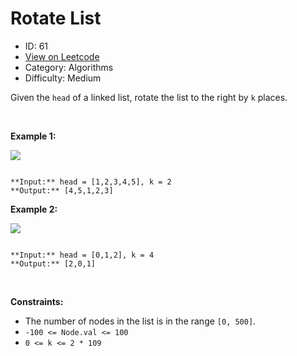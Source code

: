 # Rotate List
* ID: 61
* [View on Leetcode](https://leetcode.com/problems/rotate-list)
* Category: Algorithms
* Difficulty: Medium

Given the `head` of a linked list, rotate the list to the right by `k` places.


 


**Example 1:**


![](https://assets.leetcode.com/uploads/2020/11/13/rotate1.jpg)

```

**Input:** head = [1,2,3,4,5], k = 2
**Output:** [4,5,1,2,3]

```

**Example 2:**


![](https://assets.leetcode.com/uploads/2020/11/13/roate2.jpg)

```

**Input:** head = [0,1,2], k = 4
**Output:** [2,0,1]

```

 


**Constraints:**


* The number of nodes in the list is in the range `[0, 500]`.
* `-100 <= Node.val <= 100`
* `0 <= k <= 2 * 109`


